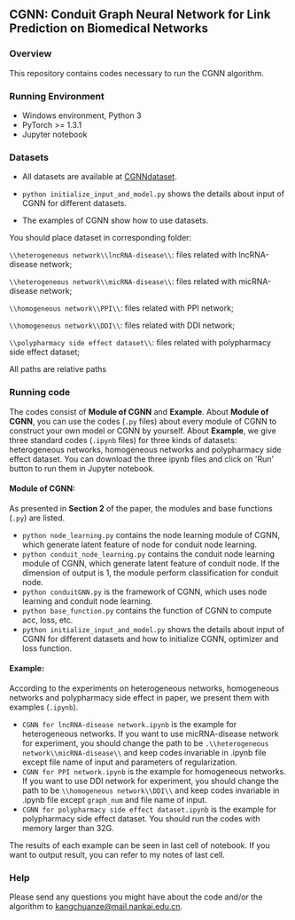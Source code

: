 ﻿## CGNN: Conduit Graph Neural Network for Link Prediction on Biomedical Networks

### Overview
This repository contains codes necessary to run the CGNN algorithm. 

### Running Environment
* Windows environment, Python 3
* PyTorch >= 1.3.1
* Jupyter notebook

### Datasets
* All datasets are available at [CGNNdataset](http://bioinfo.nankai.edu.cn/kangcz.html).

* `python initialize_input_and_model.py` shows the details about input of CGNN for different datasets.
*  The examples of CGNN show how to use datasets.

You should place dataset in corresponding folder:

`\\heterogeneous network\\lncRNA-disease\\`: files related with lncRNA-disease network;

`\\heterogeneous network\\micRNA-disease\\`: files related with micRNA-disease network;

`\\homogeneous network\\PPI\\`: files related with PPI network;

`\\homogeneous network\\DDI\\`: files related with DDI network;

`\\polypharmacy side effect dataset\\`: files related with polypharmacy side effect dataset;

All paths are relative paths
### Running code
The codes consist of **Module of CGNN** and **Example**.
About **Module of CGNN**, you can use the codes (`.py` files) about every module of CGNN to construct your own model or CGNN by yourself.
About **Example**,  we give three standard codes (`.ipynb` files) for three kinds of datasets: heterogeneous networks, homogeneous networks and polypharmacy side effect dataset. You can download the three ipynb files and click on 'Run' button to run them in Jupyter notebook.
#### Module of CGNN:
As presented in **Section 2** of the paper, the modules and base functions (`.py`) are listed.
* `python node_learning.py` contains the node learning module of CGNN, which generate latent feature of node for conduit node learning.
* `python conduit_node_learning.py` contains the conduit node learning module of CGNN, which generate latent feature of conduit node. If the dimension of output is 1, the module perform classification for conduit node.
* `python conduitGNN.py` is the framework of CGNN, which uses node learning and conduit node learning.
* `python base_function.py` contains the function of CGNN to compute acc, loss, etc.
* `python initialize_input_and_model.py` shows the details about input of CGNN for different datasets and how to initialize CGNN, optimizer and loss function.
#### Example:
According to the experiments on heterogeneous networks, homogeneous networks and polypharmacy side effect in paper, we present them with examples (`.ipynb`).
* `CGNN for lncRNA-disease network.ipynb` is the example for heterogeneous networks. If you want to use micRNA-disease network for experiment, you should change the path  to be `.\\heterogeneous network\\micRNA-disease\\` and keep codes invariable in .ipynb file except file name of input and parameters of regularization.
* `CGNN for PPI network.ipynb` is the example for homogeneous networks. If you want to use DDI network for experiment, you should change the path to be `\\homogeneous network\\DDI\\` and keep codes invariable in .ipynb file except `graph_num` and file name of input.
* `CGNN for polypharmacy side effect dataset.ipynb` is the example for polypharmacy side effect dataset. You should run the codes with memory larger than 32G.

The results of each example can be seen in last cell of notebook. If you want to output result, you can refer to my notes of last cell.
### Help
Please send any questions you might have about the code and/or the algorithm to [kangchuanze@mail.nankai.edu.cn](kangchuanze@mail.nankai.edu.cn).

